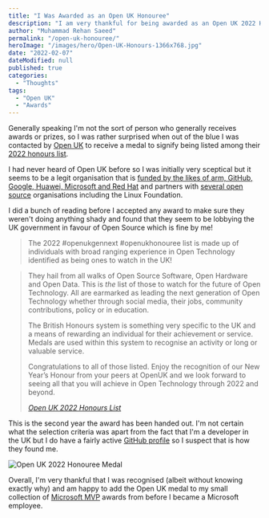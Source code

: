 ```yaml
---
title: "I Was Awarded as an Open UK Honouree"
description: "I am very thankful for being awarded as an Open UK 2022 Honouree. Open UK is an organisation funded by tech companies to lobby the UK government in favour of open source."
author: "Muhammad Rehan Saeed"
permalink: "/open-uk-honouree/"
heroImage: "/images/hero/Open-UK-Honours-1366x768.jpg"
date: "2022-02-07"
dateModified: null
published: true
categories:
  - "Thoughts"
tags:
  - "Open UK"
  - "Awards"
---
```


Generally speaking I'm not the sort of person who generally receives awards or prizes, so I was rather surprised when out of the blue I was contacted by [Open UK](https://openuk.uk) to receive a medal to signify being listed among their [2022 honours list](https://openuk.uk/2022HonoursList/).

I had never heard of Open UK before so I was initially very sceptical but it seems to be a legit organisation that is [funded by the likes of arm, GitHub, Google, Huawei, Microsoft and Red Hat](https://openuk.uk/participants/partners/) and partners with [several open source](https://openuk.uk/participants/our-memberships/) organisations including the Linux Foundation.

I did a bunch of reading before I accepted any award to make sure they weren't doing anything shady and found that they seem to be lobbying the UK government in favour of Open Source which is fine by me!

> The 2022 #openukgennext #openukhonouree list is made up of individuals with broad ranging experience in Open Technology identified as being ones to watch in the UK!

> They hail from all walks of Open Source Software, Open Hardware and Open Data. This is _the_ list of those to watch for the future of Open Technology. All are earmarked as leading the next generation of Open Technology whether through social media, their jobs, community contributions, policy or in education.
>
> The British Honours system is something very specific to the UK and a means of rewarding an individual for their achievement or service. Medals are used within this system to recognise an activity or long or valuable service.
>
> Congratulations to all of those listed. Enjoy the recognition of our New Year’s Honour from your peers at OpenUK and we look forward to seeing all that you will achieve in Open Technology through 2022 and beyond.
>
> <footer><cite><a href="https://openuk.uk/2022HonoursList/">Open UK 2022 Honours List</a></cite></footer>

This is the second year the award has been handed out. I'm not certain what the selection criteria was apart from the fact that I'm a developer in the UK but I do have a fairly active [GitHub profile](https://github.com/RehanSaeed) so I suspect that is how they found me.

![Open UK 2022 Honouree Medal](./images/Medal.jpg)

Overall, I'm very thankful that I was recognised (albeit without knowing exactly why) and am happy to add the Open UK medal to my small collection of [Microsoft MVP](https://mvp.microsoft.com/en-us/PublicProfile/5001654?fullName=Muhammad%20Rehan%20Saeed) awards from before I became a Microsoft employee.
